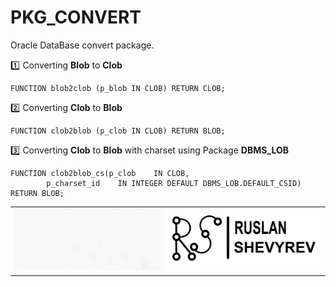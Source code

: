 # PKG_CONVERT

Oracle DataBase convert package.

:one: Converting **Blob** to **Clob**

```
FUNCTION blob2clob (p_blob IN CLOB) RETURN CLOB;
```

:two: Converting **Clob** to **Blob**

```
FUNCTION clob2blob (p_clob IN CLOB) RETURN BLOB;
```

:three: Converting **Clob** to **Blob** with charset using Package **DBMS_LOB**

```
FUNCTION clob2blob_cs(p_clob	IN CLOB,
		p_charset_id	IN INTEGER DEFAULT DBMS_LOB.DEFAULT_CSID) RETURN BLOB;
```

<table>
	<tr>
		<td valign="center" width="49%"><img src="https://github.com/Ruslan-Shevyrev/Ruslan-Shevyrev/blob/main/logoRS/logo_mini.gif" title="logo"></td>
		<td valign="center" width="49%"><img src="https://github.com/Ruslan-Shevyrev/Ruslan-Shevyrev/blob/main/logoRS/logoRS_FULL.png" title="RuslanShevyrev"></td>
	</tr>
</table>